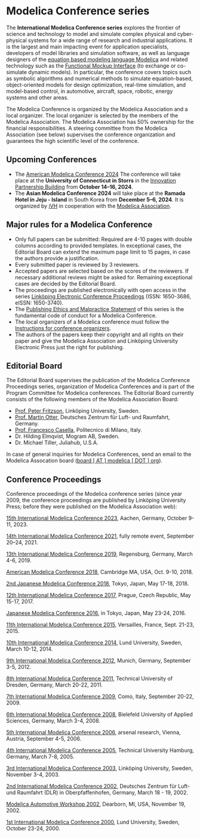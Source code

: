---
---

# Modelica Conference series

The **International Modelica Conference series** explores the frontier of science and technology to model and simulate complex physical and cyber-physical systems for a wide range of research and industrial applications. It is the largest and main impacting event for application specialists, developers of model libraries and simulation software, as well as language designers of the [equation based modeling language Modelica](https://www.modelica.org/) and related technology such as the [Functional Mockup Interface](https://fmi-standard.org/) (to exchange or co-simulate dynamic models). In particular, the conference covers topics such as symbolic algorithms and numerical methods to simulate equation-based, object-oriented models for design optimization, real-time simulation, and model-based control, in automotive, aircraft, space, robotic, energy systems and other areas.

The Modelica Conference is organized by the Modelica Association and a local organizer. The local organizer is selected by the members of the Modelica Association. The Modelica Association has 50% ownership for the financial responsibilities. A steering committee from the Modelica Association (see below) supervises the conference organization and guarantees the high scientific level of the conference.

## Upcoming Conferences

 * The [American Modelica Conference 2024](/events/american2024/) The conference will take place at the **University of Connecticut in Storrs** in the [Innovation Partnership Building](https://techpark.uconn.edu/) from **October 14–16, 2024**.
 * The **Asian Modelica Conference 2024** will take place at the **Ramada Hotel in Jeju - Island** in South Korea from **December 5–6, 2024**. It is organized by [iVH](http://www.ivh.co.kr/) in cooperation with the [Modelica Association](https://modelica.org/association/). 

## Major rules for a Modelica Conference

* Only full papers can be submitted: Required are 4-10 pages with double columns according to provided templates. In exceptional cases, the Editorial Board can extend the maximum page limit to 15 pages, in case the authors provide a justification.
* Every submitted paper is reviewed by 3 reviewers.
* Accepted papers are selected based on the scores of the reviewers. If necessary additional reviews might be asked for. Remaining exceptional cases are decided by the Editorial Board.
* The proceedings are published electronically with open access in the series [Linköping Electronic Conference Proceedings](http://www.ep.liu.se/ecp/index.en.asp) (ISSN: 1650-3686, eISSN: 1650-3740).
* The [Publishing Ethics and Malpractice Statement](http://www.ep.liu.se/ecp/index.en.asp#tab3) of this series is the fundamental code of conduct for a Modelica Conference.
* The local organizers of a Modelica conference must follow the [Instructions for conference organizers](http://www.ep.liu.se/ecp/index.en.asp#tab4).
* The authors of the papers keep their copyright and all rights on their paper and give the Modelica Association and Linköping University Electronic Press just the right for publishing.

## Editorial Board

The Editorial Board supervises the publication of the Modelica Conference Proceedings series, organization of Modelica Conferences and is part of the Program Committee for Modelica conferences. The Editorial Board currently consists of the following members of the Modelica Association Board:

* [Prof. Peter Fritzson](http://www.ida.liu.se/~petfr/), Linköping University, Sweden.
* [Prof. Martin Otter](http://www.robotic.dlr.de/sr/de/staff/martin.otter/), Deutsches Zentrum für Luft- und Raumfahrt, Germany.
* [Prof. Francesco Casella](http://home.deib.polimi.it/casella/), Politecnico di Milano, Italy.
* Dr. Hilding Elmqvist, Mogram AB, Sweden.
* Dr. Michael Tiller, Juliahub, U.S.A.

In case of general inquiries for Modelica Conferences, send an email to the Modelica Assocation board ([board \[ AT \] modelica \[ DOT \] org](Mailto:board%20[%20AT%20]%20modelica%20[%20DOT%20]%20org)).

## Conference Proceedings

Conference proceedings of the Modelica conference series (since year 2009, the conference proceedings are published by Linköping University Press; before they were published on the Modelica Association web):

[15th International Modelica Conference 2023](https://2023.international.conference.modelica.org/), Aachen, Germany, October 9-11, 2023.

[14th International Modelica Conference 2021](https://2021.international.conference.modelica.org/), fully remote event, September 20–24, 2021.

[13th International Modelica Conference 2019](https://2019.international.conference.modelica.org/), Regensburg, Germany, March 4-6, 2019.

[American Modelica Conference 2018](https://2018.american.conference.modelica.org/), Cambridge MA, USA, Oct. 9-10, 2018.

[2nd Japanese Modelica Conference 2018](/events/modelica2018japan), Tokyo, Japan, May 17-18, 2018.

[12th International Modelica Conference 2017](https://2017.international.conference.modelica.org/), Prague, Czech Republic, May 15-17, 2017.

[Japanese Modelica Conference 2016](http://dx.doi.org/10.3384/ecp16124), in Tokyo, Japan, May 23-24, 2016.

[11th International Modelica Conference 2015](https://2015.international.conference.modelica.org/), Versailles, France, Sept. 21-23, 2015.

[10th International Modelica Conference 2014](https://2014.international.conference.modelica.org/), Lund University, Sweden, March 10-12, 2014.

[9th International Modelica Conference 2012](https://2012.international.conference.modelica.org/), Munich, Germany, September 3-5, 2012.

[8th International Modelica Conference 2011](https://2011.international.conference.modelica.org/), Technical University of Dresden, Germany, March 20-22, 2011.

[7th International Modelica Conference 2009](https://2009.international.conference.modelica.org/), Como, Italy, September 20-22, 2009.

[6th International Modelica Conference 2008](/events/conference2008/), Bielefeld University of Applied Sciences, Germany, March 3-4, 2008.

[5th International Modelica Conference 2006](/events/modelica2006/), arsenal research, Vienna, Austria, September 4-5, 2006.

[4th International Modelica Conference 2005](/events/conference2005/), Technical University Hamburg, Germany, March 7-8, 2005.

[3rd International Modelica Conference 2003](/events/conference2003/), Linköping University, Sweden, November 3-4, 2003.

[2nd International Modelica Conference 2002](/events/conference2002/), Deutsches Zentrum für Luft- und Raumfahrt (DLR) in Oberpfaffenhofen, Germany, March 18 - 19, 2002.

[Modelica Automotive Workshop 2002](/events/automotive_workshop_2002/), Dearborn, MI, USA, November 19, 2002.

[1st International Modelica Conference 2000](/events/workshop2000/), Lund University, Sweden, October 23-24, 2000.
